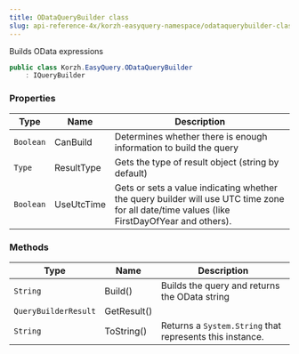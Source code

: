 ```yaml
---
title: ODataQueryBuilder class
slug: api-reference-4x/korzh-easyquery-namespace/odataquerybuilder-class
---
```


Builds OData expressions
```csharp
public class Korzh.EasyQuery.ODataQueryBuilder
    : IQueryBuilder

```

### Properties

| Type | Name | Description | 
| --- | --- | --- | 
| `Boolean` | CanBuild | Determines whether there is enough information to build the query | 
| `Type` | ResultType | Gets the type of result object (string by default) | 
| `Boolean` | UseUtcTime | Gets or sets a value indicating whether the query builder will use UTC time zone for all date/time values (like FirstDayOfYear and others). | 


### Methods

| Type | Name | Description | 
| --- | --- | --- | 
| `String` | Build() | Builds the query and returns the OData string | 
| `QueryBuilderResult` | GetResult() |  | 
| `String` | ToString() | Returns a `System.String` that represents this instance. |
